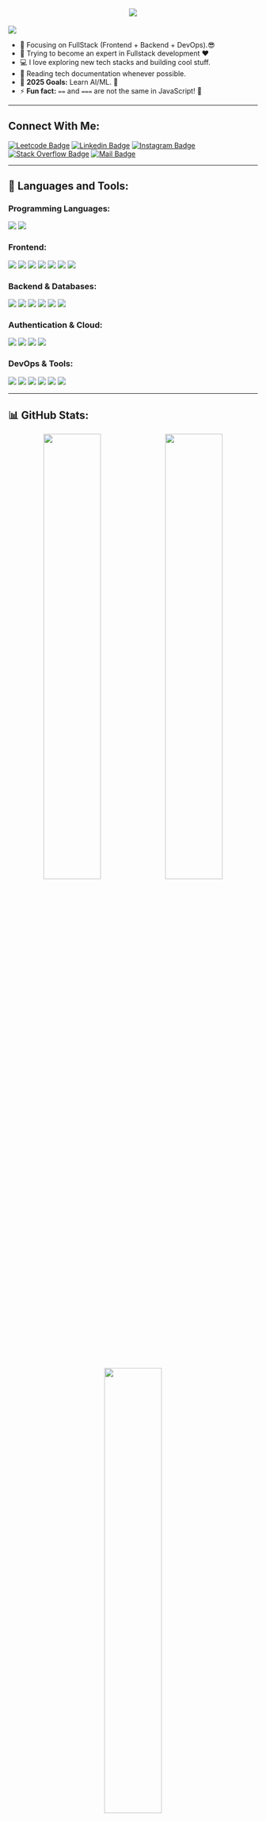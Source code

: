 <h1 align="center">
  <a href="https://git.io/typing-svg">
    <img src="https://readme-typing-svg.herokuapp.com/?lines=Hello,+There!+👋;I'm+Dinesh+Pawar;Full+Stack+Developer;Let's+Create+Together!&center=true&size=30">
  </a>
</h1>

![](https://komarev.com/ghpvc/?username=DineshPawar7&color=blue)

- 🔭 Focusing on FullStack (Frontend + Backend + DevOps).😎
- 🌱 Trying to become an expert in Fullstack development ❤
- 💻 I love exploring new tech stacks and building cool stuff.
- 📰 Reading tech documentation whenever possible.
- 🥅 **2025 Goals:** Learn AI/ML. 🤖
- ⚡ **Fun fact:** `==` and `===` are not the same in JavaScript! 🤣

---

## Connect With Me:

[![Leetcode Badge](https://img.shields.io/badge/Leetcode-FFA116?style=for-the-badge&logo=leetcode&logoColor=white)](https://leetcode.com/Dineshpawar07/)
[![Linkedin Badge](https://img.shields.io/badge/LinkedIn-0077B5?style=for-the-badge&logo=linkedin&logoColor=white)](https://www.linkedin.com/in/dineshpawar07/)
[![Instagram Badge](https://img.shields.io/badge/Instagram-E4405F?style=for-the-badge&logo=instagram&logoColor=white)](https://instagram.com/dineshpawar_.07)
[![Stack Overflow Badge](https://img.shields.io/badge/Stack%20Overflow-FE7A16?style=for-the-badge&logo=stackoverflow&logoColor=white)](https://stackoverflow.com/users/23926492/dinesh-pawar)
[![Mail Badge](https://img.shields.io/badge/Gmail-D14836?style=for-the-badge&logo=gmail&logoColor=white)](mailto:dineshpawarr07@gmail.com)

---

## 🚀 Languages and Tools:

### **Programming Languages:**  
<p align="left">
  <img src="https://img.shields.io/badge/JavaScript-F7DF1E?style=flat-square&logo=javascript&logoColor=black" />
  <img src="https://img.shields.io/badge/TypeScript-007ACC?style=flat-square&logo=typescript&logoColor=white" />
</p>

### **Frontend:**  
<p align="left">
  <img src="https://img.shields.io/badge/React-61DAFB?style=flat-square&logo=react&logoColor=black" />
  <img src="https://img.shields.io/badge/Next.js-000000?style=flat-square&logo=next.js&logoColor=white" />
  <img src="https://img.shields.io/badge/Redux-764ABC?style=flat-square&logo=redux&logoColor=white" />
  <img src="https://img.shields.io/badge/HTML5-E34F26?style=flat-square&logo=html5&logoColor=white" />
  <img src="https://img.shields.io/badge/CSS3-1572B6?style=flat-square&logo=css3&logoColor=white" />
  <img src="https://img.shields.io/badge/TailwindCSS-38B2AC?style=flat-square&logo=tailwind-css&logoColor=white" />
  <img src="https://img.shields.io/badge/Bootstrap-563D7C?style=flat-square&logo=bootstrap&logoColor=white" />
</p>

### **Backend & Databases:**  
<p align="left">
  <img src="https://img.shields.io/badge/Node.js-43853D?style=flat-square&logo=node.js&logoColor=white" />
  <img src="https://img.shields.io/badge/Express.js-000000?style=flat-square&logo=express&logoColor=white" />
  <img src="https://img.shields.io/badge/MongoDB-47A248?style=flat-square&logo=mongodb&logoColor=white" />
  <img src="https://img.shields.io/badge/Firebase-FFCA28?style=flat-square&logo=firebase&logoColor=black" />
  <img src="https://img.shields.io/badge/PostgreSQL-336791?style=flat-square&logo=postgresql&logoColor=white" />
  <img src="https://img.shields.io/badge/MySQL-005C84?style=flat-square&logo=mysql&logoColor=white" />
</p>

### **Authentication & Cloud:**  
<p align="left">
  <img src="https://img.shields.io/badge/Firebase%20Auth-FFCA28?style=flat-square&logo=firebase&logoColor=black" />
  <img src="https://img.shields.io/badge/JWT-000000?style=flat-square&logo=json-web-tokens&logoColor=white" />
  <img src="https://img.shields.io/badge/AWS-232F3E?style=flat-square&logo=amazon-aws&logoColor=white" />
  <img src="https://img.shields.io/badge/Vercel-000000?style=flat-square&logo=vercel&logoColor=white" />
</p>

### **DevOps & Tools:**  
<p align="left">
  <img src="https://img.shields.io/badge/Git-F05032?style=flat-square&logo=git&logoColor=white" />
  <img src="https://img.shields.io/badge/GitHub-181717?style=flat-square&logo=github&logoColor=white" />
  <img src="https://img.shields.io/badge/Docker-2496ED?style=flat-square&logo=docker&logoColor=white" />
  <img src="https://img.shields.io/badge/Postman-FF6C37?style=flat-square&logo=postman&logoColor=white" />
  <img src="https://img.shields.io/badge/Figma-F24E1E?style=flat-square&logo=figma&logoColor=white" />
  <img src="https://img.shields.io/badge/VS%20Code-007ACC?style=flat-square&logo=visualstudiocode&logoColor=white" />
</p>



---

## 📊 GitHub Stats:

<p align="center">
  <img src="https://github-readme-stats.vercel.app/api?username=DineshPawar7&show_icons=true&theme=algolia&count_private=true&hide_border=true" width="48%" />
  <img src="https://github-readme-streak-stats.herokuapp.com/?user=DineshPawar7&theme=algolia&hide_border=true" width="48%" />
</p>

<p align="center">
  <img src="https://github-readme-stats.vercel.app/api/top-langs/?username=DineshPawar7&layout=compact&theme=algolia&hide_border=true" width="48%" />
</p>
